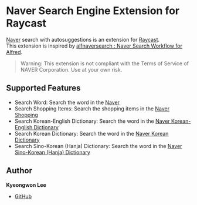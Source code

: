 # Naver Search Engine Extension for Raycast

[Naver](https://naver.com) search with autosuggestions is an extension for [Raycast](https://www.raycast.com/).  
This extension is inspired by [alfnaversearch : Naver Search Workflow for Alfred](https://github.com/Kuniz/alfnaversearch).

> Warning: This extension is not compliant with the Terms of Service of NAVER Corporation. Use at your own risk.

## Supported Features

* Search Word: Search the word in the [Naver](https://naver.com)
* Search Shopping Items: Search the shopping items in the [Naver Shopping](https://shopping.naver.com/)
* Search Korean-English Dictionary: Search the word in the [Naver Korean-English Dictionary](https://en.dict.naver.com/)
* Search Korean Dictionary: Search the word in the [Naver Korean Dictionary](https://dict.naver.com/kokodict/)
* Search Sino-Korean (Hanja) Dictionary: Search the word in the [Naver Sino-Korean (Hanja) Dictionary](https://dict.naver.com/cckodict/)

## Author

**Kyeongwon Lee** 
- [GitHub](https://www.github.com/kw-lee)
